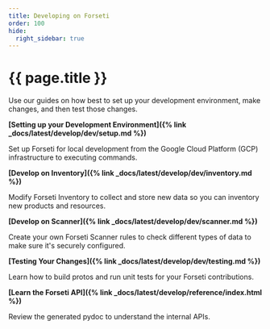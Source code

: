 ```yaml
---
title: Developing on Forseti
order: 100
hide:
  right_sidebar: true
---
```


# {{ page.title }}

Use our guides on how best to set up your development environment, make changes,
and then test those changes.

**[Setting up your Development Environment]({% link _docs/latest/develop/dev/setup.md %})**

Set up Forseti for local development from the Google Cloud Platform (GCP)
infrastructure to executing commands.

**[Develop on Inventory]({% link _docs/latest/develop/dev/inventory.md %})**

Modify Forseti Inventory to collect and store new data so you can inventory
new products and resources.

**[Develop on Scanner]({% link _docs/latest/develop/dev/scanner.md %})**

Create your own Forseti Scanner rules to check different types of data to
make sure it's securely configured.

**[Testing Your Changes]({% link _docs/latest/develop/dev/testing.md %})**

Learn how to build protos and run unit tests for your Forseti contributions.

**[Learn the Forseti API]({% link _docs/latest/develop/reference/index.html %})**

Review the generated pydoc to understand the internal APIs.
